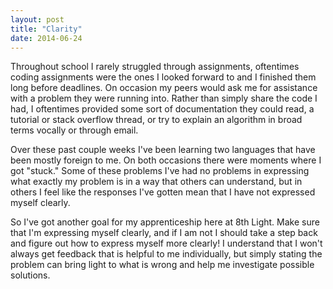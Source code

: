 ```yaml
---
layout: post
title: "Clarity"
date: 2014-06-24
---
```


Throughout school I rarely struggled through assignments, oftentimes coding assignments were the ones I looked forward to and I finished them long before deadlines. On occasion my peers would ask me for assistance with a problem they were running into. Rather than simply share the code I had, I oftentimes provided some sort of documentation they could read, a tutorial or stack overflow thread, or try to explain an algorithm in broad terms vocally or through email. 

Over these past couple weeks I've been learning two languages that have been mostly foreign to me. On both occasions there were moments where I got "stuck." Some of these problems I've had no problems in expressing what exactly my problem is in a way that others can understand, but in others I feel like the responses I've gotten mean that I have not expressed myself clearly. 

So I've got another goal for my apprenticeship here at 8th Light. Make sure that I'm expressing myself clearly, and if I am not I should take a step back and figure out how to express myself more clearly! I understand that I won't always get feedback that is helpful to me individually, but simply stating the problem can bring light to what is wrong and help me investigate possible solutions. 